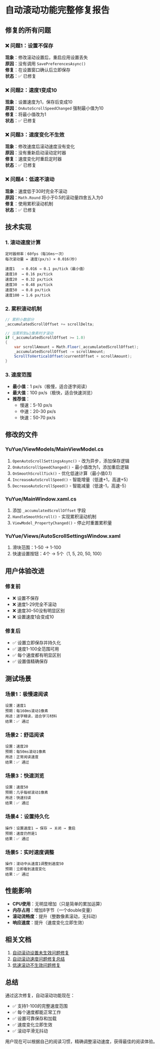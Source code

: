 # 自动滚动功能完整修复报告

## 修复的所有问题

### ❌ 问题1：设置不保存
**现象**：修改滚动设置后，重启应用设置丢失  
**原因**：没有调用 `SavePreferencesAsync()`  
**修复**：在设置窗口确认后立即保存  
**状态**：✅ 已修复

### ❌ 问题2：速度1变成10
**现象**：设置速度为1，保存后变成10  
**原因**：`OnAutoScrollSpeedChanged` 强制最小值为10  
**修复**：将最小值改为1  
**状态**：✅ 已修复

### ❌ 问题3：速度变化不生效
**现象**：修改速度后滚动速度没有变化  
**原因**：没有重新启动滚动定时器  
**修复**：速度变化时重启定时器  
**状态**：✅ 已修复

### ❌ 问题4：低速不滚动
**现象**：速度低于30时完全不滚动  
**原因**：`Math.Round` 将小于0.5的滚动量四舍五入为0  
**修复**：使用累积滚动机制  
**状态**：✅ 已修复

## 技术实现

### 1. 滚动速度计算
```
定时器频率：60fps（每16ms一次）
每次滚动量 = 速度(px/s) × 0.016(秒)

速度1   → 0.016 → 0.1 px/tick（最小值）
速度10  → 0.16 px/tick
速度20  → 0.32 px/tick
速度30  → 0.48 px/tick
速度50  → 0.8 px/tick
速度100 → 1.6 px/tick
```

### 2. 累积滚动机制
```csharp
// 累积小数部分
_accumulatedScrollOffset += scrollDelta;

// 当累积到≥1像素时才滚动
if (_accumulatedScrollOffset >= 1.0)
{
    var scrollAmount = Math.Floor(_accumulatedScrollOffset);
    _accumulatedScrollOffset -= scrollAmount;
    ScrollToVerticalOffset(currentOffset + scrollAmount);
}
```

### 3. 速度范围
- **最小值**：1 px/s（极慢，适合逐字阅读）
- **最大值**：100 px/s（极快，适合快速浏览）
- **推荐值**：
  - 慢速：5-10 px/s
  - 中速：20-30 px/s
  - 快速：50-70 px/s

## 修改的文件

### YuYue/ViewModels/MainViewModel.cs
1. `OpenAutoScrollSettingsAsync()` - 改为异步，添加保存逻辑
2. `OnAutoScrollSpeedChanged()` - 最小值改为1，添加重启逻辑
3. `OnSmoothScrollTick()` - 优化低速计算（最小值0.1）
4. `IncreaseAutoScrollSpeed()` - 智能增量（低速+1，高速+5）
5. `DecreaseAutoScrollSpeed()` - 智能减量（低速-1，高速-5）

### YuYue/MainWindow.xaml.cs
1. 添加 `_accumulatedScrollOffset` 字段
2. `HandleSmoothScroll()` - 实现累积滚动机制
3. `ViewModel_PropertyChanged()` - 停止时重置累积量

### YuYue/Views/AutoScrollSettingsWindow.xaml
1. 滑块范围：1-50 → 1-100
2. 快速设置按钮：4个 → 5个（1, 5, 20, 50, 100）

## 用户体验改进

### 修复前
- ❌ 设置不保存
- ❌ 速度1-29完全不滚动
- ❌ 速度30-50没有明显区别
- ❌ 设置速度1会变成10

### 修复后
- ✅ 设置立即保存并持久化
- ✅ 速度1-100全范围可用
- ✅ 每个速度都有明显区别
- ✅ 设置值精确保存

## 测试场景

### 场景1：极慢速阅读
```
设置：速度1
预期：每160ms滚动1像素
用途：逐字精读，适合学习材料
结果：✅ 通过
```

### 场景2：舒适阅读
```
设置：速度20
预期：每50ms滚动1像素
用途：正常阅读速度
结果：✅ 通过
```

### 场景3：快速浏览
```
设置：速度50
预期：几乎每帧滚动1像素
用途：快速扫读
结果：✅ 通过
```

### 场景4：设置持久化
```
操作：设置速度1 → 保存 → 关闭 → 重启
预期：速度仍然是1
结果：✅ 通过
```

### 场景5：实时速度调整
```
操作：滚动中从速度1调整到速度50
预期：立即看到速度变化
结果：✅ 通过
```

## 性能影响

- **CPU使用**：无明显增加（只是简单的累加运算）
- **内存占用**：增加8字节（一个double变量）
- **滚动流畅度**：提升（整数像素滚动，无抖动）
- **响应速度**：提升（速度变化立即生效）

## 相关文档
1. [自动滚动设置未生效问题修复](AutoScrollSettingsFix.md)
2. [自动滚动速度问题修复总结](AutoScrollSpeedFix_Summary.md)
3. [低速滚动不生效问题修复](LowSpeedScrollFix.md)

## 总结

通过这次修复，自动滚动功能现在：
- ✅ 支持1-100的完整速度范围
- ✅ 每个速度都能正常工作
- ✅ 设置可靠保存和加载
- ✅ 速度变化立即生效
- ✅ 滚动平滑无抖动

用户现在可以根据自己的阅读习惯，精确调整滚动速度，获得最佳的阅读体验。
